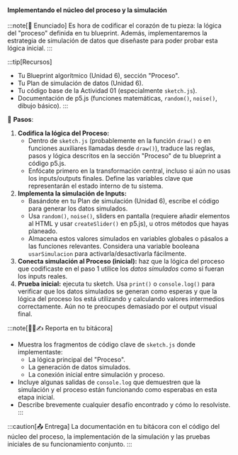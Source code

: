 #### Implementando el núcleo del proceso y la simulación

:::note[🎯 Enunciado]
Es hora de codificar el corazón de tu pieza: la lógica del "proceso" definida en tu blueprint. 
Además, implementaremos la estrategia de simulación de datos que diseñaste para poder probar esta lógica inicial.
:::

:::tip[Recursos]
-   Tu Blueprint algorítmico (Unidad 6), sección "Proceso".
-   Tu Plan de simulación de datos (Unidad 6).
-   Tu código base de la Actividad 01 (especialmente `sketch.js`).
-   Documentación de p5.js (funciones matemáticas, `random()`, `noise()`, dibujo básico).
:::

👣 **Pasos**:

1.  **Codifica la lógica del Proceso:**
    *   Dentro de `sketch.js` (probablemente en la función `draw()` o en funciones auxiliares llamadas desde `draw()`), traduce las reglas, pasos y lógica descritos en la sección "Proceso" de tu blueprint a código p5.js.
    *   Enfócate primero en la transformación central, incluso si aún no usas los inputs/outputs finales. Define las variables clave que representarán el estado interno de tu sistema.
2.  **Implementa la simulación de Inputs:**
    *   Basándote en tu Plan de simulación (Unidad 6), escribe el código para generar los datos simulados.
    *   Usa `random()`, `noise()`, sliders en pantalla (requiere añadir elementos al HTML y usar `createSlider()` en p5.js), u otros métodos que hayas planeado.
    *   Almacena estos valores simulados en variables globales o pásalos a las funciones relevantes. Considera una variable booleana `usarSimulacion` para activarla/desactivarla fácilmente.
3.  **Conecta simulación al Proceso (inicial):** haz que la lógica del proceso que codificaste en el paso 1 utilice los *datos simulados* como si fueran los inputs reales.
4.  **Prueba inicial:** ejecuta tu sketch. Usa `print()` o `console.log()` para verificar que los datos simulados se generan como esperas y que la lógica del proceso los está utilizando y calculando valores intermedios correctamente. Aún no te preocupes demasiado por el output visual final.

:::note[🧐🧪✍️ Reporta en tu bitácora]

-   Muestra los fragmentos de código clave de `sketch.js` donde implementaste:
    *   La lógica principal del "Proceso".
    *   La generación de datos simulados.
    *   La conexión inicial entre simulación y proceso.
-   Incluye algunas salidas de `console.log` que demuestren que la simulación y el proceso están funcionando como esperabas en esta etapa inicial.
-   Describe brevemente cualquier desafío encontrado y cómo lo resolviste.
:::

:::caution[📤 Entrega]
La documentación en tu bitácora con el código del núcleo del proceso, la implementación de la simulación y las pruebas iniciales de su funcionamiento conjunto.
:::
